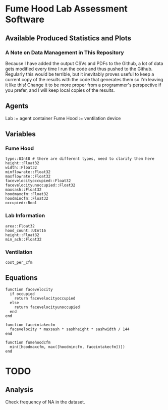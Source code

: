 # Fume Hood Lab Assessment Software


## Available Produced Statistics and Plots




### A Note on Data Management in This Repository

Because I have added the output CSVs and PDFs to the Github, a lot of data gets modified every time I run the code and thus pushed to the Github.
Regularly this would be terrible, but it inevitably proves useful to keep a current copy of the results with the code that generates them so I'm leaving it like this!
Change it to be more proper from a programmer's perspective if you prefer, and I will keep local copies of the results.

## Agents

Lab := agent container
Fume Hood := ventilation device


## Variables

### Fume Hood

    type::UInt8	# there are different types, need to clarify them here
    height::Float32
    width::Float32
    minflowrate::Float32
    maxflowrate::Float32
    facevelocityoccupied::Float32
    facevelocityunoccupied::Float32
    maxsash::Float32
    hoodmaxcfm::Float32
    hoodmincfm::Float32
    occupied::Bool

### Lab Information

    area::Float32
    hood_count::UInt16
    height::Float32
    min_ach::Float32


### Ventilation

    cost_per_cfm


## Equations

    function facevelocity
      if occupied
        return facevelocityoccupied
      else
        return facevelocityunoccupied
      end
    end

    function faceintakecfm
      facevelocity * maxsash * sashheight * sashwidth / 144
    end

    function fumehoodcfm
      min([hoodmaxcfm, max([hoodmincfm, faceintakecfm])])
    end

# TODO

## Analysis

Check frequency of NA in the dataset.
